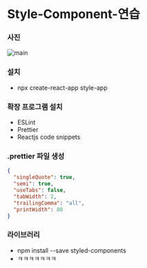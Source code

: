 # Style-Component-연습

### 사진

![main](https://encrypted-tbn0.gstatic.com/images?q=tbn%3AANd9GcSqnr3vICRBt_nxp_KqqPt6UcDdYLu6cjUf0g&usqp=CAU)

### 설치

- npx create-react-app style-app

### 확장 프로그램 설치

- ESLint
- Prettier
- Reactjs code snippets

### .prettier 파일 생성

```json
{
  "singleQuote": true,
  "semi": true,
  "useTabs": false,
  "tabWidth": 2,
  "trailingComma": "all",
  "printWidth": 80
}
```

### 라이브러리

- npm install --save styled-components
- ㅋㅋㅋㅋㅋㅋㅋ
